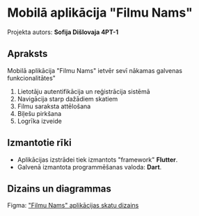 # Mobilā aplikācija "Filmu Nams"

Projekta autors: **Sofija Dišlovaja 4PT-1**

## Apraksts

Mobilā aplikācija "Filmu Nams" ietvēr sevī nākamas galvenas funkcionalitātes"

1. Lietotāju autentifikācija un reģistrācija sistēmā
2. Navigācija starp dažādiem skatiem
3. Filmu saraksta attēlošana
4. Biļešu pirkšana
5. Logrīka izveide

## Izmantotie rīki

- Aplikācijas izstrādei tiek izmantots "framework" **Flutter**.
- Galvenā izmantota programmēšanas valoda: **Dart**.

## Dizains un diagrammas

Figma: ["Filmu Nams" aplikācijas skatu dizains](https://www.figma.com/design/hYzAV4djxF0fsq8IPdEZNA/Cinema-app?node-id=0-1&p=f&t=9zqbyb8L9N1IT1b9-0)
